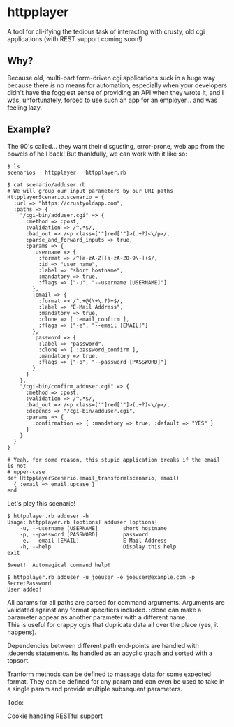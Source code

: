 # httpplayer

A tool for cli-ifying the tedious task of interacting with crusty, old cgi applications (with REST support coming soon!)

## Why?

Because old, multi-part form-driven cgi applications suck in a huge way because there _is_ no means for automation, especially when your developers didn't have the foggiest sense of providing an API when
they wrote it, and I was, unfortunately, forced to use such an app for an employer... and was feeling
lazy.

## Example?

The 90's called... they want their disgusting, error-prone, web app from the bowels of hell back!  But
thankfully, we can work with it like so:

```
$ ls
scenarios   httpplayer   httpplayer.rb

$ cat scenario/adduser.rb
# We will group our input parameters by our URI paths
HttpplayerScenario.scenario = {
  :url => "https://crustyoldapp.com",
  :paths => {
    "/cgi-bin/adduser.cgi" => {
      :method => :post,
      :validation => /^.*$/,
      :bad_out => /<p class=['"]red['"]>(.+?)<\/p>/,
      :parse_and_forward_inputs => true,
      :params => {
        :username => { 
          :format => /^[a-zA-Z][a-zA-Z0-9\-]+$/,
          :id => "user_name",
          :label => "short hostname",
          :mandatory => true,
          :flags => ["-u", "--username [USERNAME]"]
        },
        :email => {
          :format => /^.+@(\+\.?)+$/,
          :label => "E-Mail Address",
          :mandatory => true,
          :clone => [ :email_confirm ],
          :flags => ["-e", "--email [EMAIL]"]
        },
        :password => {
          :label => "password",
          :clone => [ :password_confirm ],
          :mandatory => true,
          :flags => ["-p", "--password [PASSWORD]"]
        }
      }
    },
    "/cgi-bin/confirm_adduser.cgi" => {
      :method => :post,
      :validation => /^.*$/,
      :bad_out => /<p class=['"]red['"]>(.+?)<\/p>/,
      :depends => "/cgi-bin/adduser.cgi",
      :params => {
        :confirmation => { :mandatory => true, :default => "YES" }
      }
    }
  }
}

# Yeah, for some reason, this stupid application breaks if the email is not
# upper-case
def HttpplayerScenario.email_transform(scenario, email)
  { :email => email.upcase }
end
```

Let's play this scenario!

```
$ httpplayer.rb adduser -h
Usage: httpplayer.rb [options] adduser [options]
    -u, --username [USERNAME]        short hostname
    -p, --password [PASSWORD]        password
    -e, --email [EMAIL]              E-Mail Address
    -h, --help                       Display this help
exit

Sweet!  Automagical command help!

$ httpplayer.rb adduser -u joeuser -e joeuser@example.com -p SecretPassword
User added!
```

All params for all paths are parsed for command arguments.  Arguments are validated against any format
specifiers included.  :clone can make a parameter appear as another parameter with a different name.  
This is useful for crappy cgis that duplicate data all over the place (yes, it happens).

Dependencies between different path end-points are handled with :depends statements.  Its handled as an acyclic graph and sorted with a topsort.

Tranform methods can be defined to massage data for some expected format.  They can be defined for any param and can even be used to take in a single param and provide multiple subsequent parameters.

Todo:

Cookie handling
RESTful support
